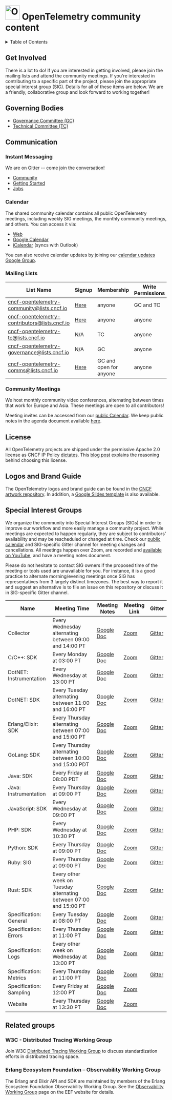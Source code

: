 # <img src="https://opentelemetry.io/img/logos/opentelemetry-logo-nav.png" alt="OpenTelemetry Icon" width="45" height=""> OpenTelemetry community content

<details>
<summary>
Table of Contents
</summary>

* [Getting Involved](#getting-involved)
* [Governing Bodies](#governing-bodies)
* [Communication](#communication)
  * [Instant Messaging](#instant-messaging)
  * [Calendar](#calendar)
  * [Mailing Lists](#mailing-lists)
  * [Community Meetings](#community-meetings)
* [License](#license)
* [Logos and Branding Guide](#logo-and-branding-guide)
* [Special Interest Groups](#special-interest-groups)
* [Related Groups](#related-groups)

</details>

## Get Involved

There is a lot to do! If you are interested in getting involved, please join
the mailing lists and attend the community meetings. If you're interested in
contributing to a specific part of the project, please join the appropriate
special interest group (SIG). Details for all of these items are below. We are
a friendly, collaborative group and look forward to working together!

## Governing Bodies

* [Governance Committee (GC)](./governance-charter.md)
* [Technical Committee (TC)](./tech-committee-charter.md)

## Communication
### Instant Messaging

We are on Gitter -- come join the conversation!

* [Community](https://gitter.im/open-telemetry/community)
* [Getting Started](https://gitter.im/open-telemetry/getting-started)
* [Jobs](https://gitter.im/open-telemetry/jobs)

### Calendar

The shared community calendar contains all public OpenTelemetry meetings,
including weekly SIG meetings, the monthly community meetings, and others. You
can access it via:

* [Web](https://calendar.google.com/calendar/embed?src=google.com_b79e3e90j7bbsa2n2p5an5lf60%40group.calendar.google.com)
* [Google
Calendar](https://calendar.google.com/calendar?cid=Z29vZ2xlLmNvbV9iNzllM2U5MGo3YmJzYTJuMnA1YW41bGY2MEBncm91cC5jYWxlbmRhci5nb29nbGUuY29t)
* [iCalendar](https://calendar.google.com/calendar/ical/google.com_b79e3e90j7bbsa2n2p5an5lf60%40group.calendar.google.com/public/basic.ics)
(syncs with Outlook)

You can also receive calendar updates by joining our [calendar updates Google
Group](https://groups.google.com/forum/#!forum/opentelemetry-calendar).

### Mailing Lists

List Name|Signup|Membership|Write Permissions|Read Permissions|Notes|
---------|------|----------|-----------------|----------------|-----|
cncf-opentelemetry-community@lists.cncf.io|[Here](https://lists.cncf.io/g/cncf-opentelemetry-community)|anyone|GC and TC|anyone|<details><summary>Notes</summary>The community mailing list is for anybody who wants to monitor the latest news from the project. It is used to send updates on community meetings and announcements about new projects and SIGs. There is a minimal moderation for a new users to reduce spam, new users are approved after one post.</details>|
cncf-opentelemetry-contributors@lists.cncf.io|[Here](https://lists.cncf.io/g/cncf-opentelemetry-contributors)|anyone|anyone|anyone|<details><summary>Notes</summary>The discussions mailing list is for anyone who is interested in contributing to OpenTelemetry or has questions (related to the contribution, technical issues,etc) they’d like to discuss. Will be used to announce updates related to how the project is being developed and ask general contribution questions related to the contribution processes. No approval is required to join.</details>|
cncf-opentelemetry-tc@lists.cncf.io|N/A|TC|anyone|members|<details><summary>Notes</summary>Used by the OpenTelemetry Technical Committee for internal communication. This mailing list should be used sparingly as we strive to keep all communication public. It only should be used to contact the Technical Committee with questions that cannot be discussed publicly on GitHub, Gitter, or the community or contributors mailing lists.</details>|
cncf-opentelemetry-governance@lists.cncf.io|N/A|GC|anyone|members|<details><summary>Notes</summary>Used by the OpenTelemetry GC for internal communication. Also can be used to contact the GC for questions that cannot be discussed publicly on GitHub, Gitter, or other mailing lists. For instance, members could use this for issues related to improper applications of our community membership guidance.</details>|
cncf-opentelemetry-comms@lists.cncf.io|[Here](https://lists.cncf.io/g/cncf-opentelemetry-comms)|GC and open for anyone|anyone|anyone|<details><summary>Notes</summary>Mailing list to notify and request reviews of upcoming announcements, or request a post on the OpenTelemetry Twitter account or other public channels.</details>|

### Community Meetings

We host monthly community video conferences, alternating between times that
work for Europe and Asia. These meetings are open to all contributors!

Meeting invites can be accessed from our [public Calendar](https://github.com/open-telemetry/community#calendar). We keep public notes in the agenda document available
[here](https://docs.google.com/document/d/1uvua6R-VnOpMmAjM3b7j3jQDFz6KHDzbEX4ZaZ9BFso).

## License

All OpenTelemetry projects are shipped under the permissive Apache 2.0 license
as CNCF IP Policy
[dictates](https://github.com/cncf/foundation/blob/master/charter.md#11-ip-policy).
This [blog post](https://www.cncf.io/blog/2017/02/01/cncf-recommends-aslv2/)
explains the reasoning behind choosing this license.

## Logos and Brand Guide

The OpenTelemetry logos and brand guide can be found in the [CNCF artwork
repository](https://github.com/cncf/artwork/tree/master/projects/opentelemetry). In addition, a [Google Slides template](https://docs.google.com/presentation/d/1Neab3OZ3c-m5kOE37iZXEVpK4Pjj6xGTJEUuUzLQJvk/edit?usp=sharing) is also available.

## Special Interest Groups

We organize the community into Special Interest Groups (SIGs) in order to
improve our workflow and more easily manage a community project. While meetings are expected to happen regularly, they are subject to contributors' availability and may be rescheduled or changed at time. Check our [public calendar](https://github.com/open-telemetry/community#calendar) and SIG-specific Gitter channel for meeting changes and cancellations. All meetings happen over Zoom, are recorded and [available on YouTube](https://www.youtube.com/channel/UCHZDBZTIfdy94xMjMKz-_MA/videos), and have a meeting notes document.

Please do not hesitate to contact SIG owners if the proposed time of the
meeting or tools used are unavailable for you. For instance, it is a good
practice to alternate morning/evening meetings once SIG has representatives
from 3 largely distinct timezones. The best way to report it and suggest an
alternative is to file an issue on this repository or discuss it in
SIG-specific Gitter channel.

Name|Meeting Time|Meeting Notes|Meeting Link|Gitter|
----|------------|-------------|------------|------|
Collector|Every Wednesday alternating between 09:00 and 14:00 PT|[Google Doc](https://docs.google.com/document/d/1r2JC5MB7GupCE7N32EwGEXs9V_YIsPgoFiLP4VWVMkE/edit?usp=sharing)|[Zoom](https://zoom.us/j/8203130519)|[Gitter](https://gitter.im/open-telemetry/opentelemetry-service)|
C/C++: SDK|Every Monday at 03:00 PT|[Google Doc](https://docs.google.com/document/d/1i1E4-_y4uJ083lCutKGDhkpi3n4_e774SBLi9hPLocw/edit?usp=sharing)|[Zoom](https://zoom.us/j/8203130519)|[Gitter](https://gitter.im/open-telemetry/opentelemetry-cpp)|
DotNET: Instrumentation|Every Wednesday at 13:00 PT|[Google Doc](https://docs.google.com/document/d/1XedN2D8_PH4YLej-maT8sp4RKogfuhFpccRi3QpUcoI/edit?usp=sharing)|[Zoom](https://zoom.us/j/8287234601)|[Gitter](https://gitter.im/open-telemetry/opentelemetry-dotnet-auto-instr)|
DotNET: SDK|Every Tuesday alternating between 11:00 and 16:00 PT|[Google Doc](https://docs.google.com/document/d/1yjjD6aBcLxlRazYrawukDgrhZMObwHARJbB9glWdHj8/edit?usp=sharing)|[Zoom](https://zoom.us/j/8287234601)|[Gitter](https://gitter.im/open-telemetry/opentelemetry-dotnet)|
Erlang/Elixir: SDK|Every Thursday alternating between 07:00 and 15:00 PT|[Google Doc](https://docs.google.com/document/d/1EbBiRjBc_cBf0T_B5OtNRPhbD4jdBrVYJAy8euCDrUI/edit?usp=sharing)|[Zoom](https://zoom.us/j/8287234601)|[Gitter](https://gitter.im/open-telemetry/opentelemetry-erlang)|
GoLang: SDK|Every Thursday alternating between 10:00 and 15:00 PDT|[Google Doc](https://docs.google.com/document/d/1A63zSWX0x2CyCK_LoNhmQC4rqhLpYXJzXbEPDUQ2n6w/edit#)|[Zoom](https://zoom.us/j/6729396170)|[Gitter](https://gitter.im/open-telemetry/opentelemetry-go)|
Java: SDK|Every Friday at 08:00 PDT|[Google Doc](https://docs.google.com/document/d/1oHpisisco8J7Yk73ovx3eeXaokSMqgVuEuWNwPOajtY/edit)|[Zoom](https://zoom.us/j/8287234601)|[Gitter](https://gitter.im/open-telemetry/opentelemetry-java)|
Java: Instrumentation|Every Thursday at 09:00 PT|[Google Doc](https://docs.google.com/document/d/1WK9h4p55p8ZjPkxO75-ApI9m0wfea6ENZmMoFRvXSCw/edit?usp=sharing)|[Zoom](https://zoom.us/j/8203130519)|[Gitter](https://gitter.im/open-telemetry/opentelemetry-auto-instr-java)|
JavaScript: SDK|Every Wednesday at 09:00 PT|[Google Doc](https://docs.google.com/document/d/1S_pN7sBU7wO6cBP2hDSAt3bjSWdWdm6jWeUikC9KrcY/edit?usp=sharing)|[Zoom](https://zoom.us/j/8287234601)|[Gitter](https://gitter.im/open-telemetry/opentelemetry-node)|
PHP: SDK|Every Wednesday at 10:30 PT|[Google Doc](https://docs.google.com/document/d/1WLDZGLY24rk5fRudjdQAcx_u81ZQWCF3zxiNT-sz7DI/edit)|[Zoom](https://zoom.us/j/8287234601)|[Gitter](https://gitter.im/open-telemetry/opentelemetry-php)|
Python: SDK|Every Thursday at 09:00 PT|[Google Doc](https://docs.google.com/document/d/1CIMGoIOZ-c3-igzbd6_Pnxx1SjAkjwqoYSUWxPY8XIs/edit)|[Zoom](https://zoom.us/j/6729396170)|[Gitter](https://gitter.im/open-telemetry/opentelemetry-python)|
Ruby: SIG|Every Thursday at 09:00 PT|[Google Doc](https://docs.google.com/document/d/1D15bO8o340sQm2CVZiukEJuCO_XMMHKPuTznoEhyFqE/edit)|[Zoom](https://zoom.us/j/8287234601)|[Gitter](https://gitter.im/open-telemetry/opentelemetry-ruby)|
Rust: SDK|Every other week on Tuesday alternating between 07:00 and 15:00 PT|[Google Doc](https://docs.google.com/document/d/1tGKuCsSnyT2McDncVJrMgg74_z8V06riWZa0Sr79I_4)|[Zoom](https://zoom.us/j/8203130519)|[Gitter](https://gitter.im/open-telemetry/opentelemetry-rust)|
Specification: General|Every Tuesday at 08:00 PT|[Google Doc](https://docs.google.com/document/d/1-bCYkN-DWJq4jw1ybaDZYYmx-WAe6HnwfWbkm8d57v8/edit?usp=sharing)|[Zoom](https://zoom.us/j/6729396170)|[Gitter](https://gitter.im/open-telemetry/opentelemetry-specification)
Specification: Errors|Every Thursday at 11:00 PT|[Google Doc](https://docs.google.com/document/d/1HgUI69rBridFzCXxXuTjQrkG6jb-YcFQnZjPcyBcK1U/edit#)|[Zoom](https://zoom.us/j/6729396170)|[Gitter](https://gitter.im/open-telemetry/error-events-wg)|
Specification: Logs|Every other week on Wednesday at 13:00 PT|[Google Doc](https://docs.google.com/document/d/1cX5fWXyWqVVzYHSFUymYUfWxUK5hT97gc23w595LmdM/edit#)|[Zoom](https://zoom.us/j/8203130519)|[Gitter](https://gitter.im/open-telemetry/logs)
Specification: Metrics|Every Thursday at 11:00 PT|[ Google Doc](https://docs.google.com/document/d/1LfDVyBJlIewwm3a0JtDtEjkusZjzQE3IAix8b0Fxy3Y/edit)|[Zoom](https://zoom.us/j/8203130519)|[Gitter](https://gitter.im/open-telemetry/metrics-specs)
Specification: Sampling|Every Friday at 12:00 PT|[Google Doc](https://docs.google.com/document/d/12i1Y_M2AD9A0jsRMTuqnyHf923WLnbO7K8QquKKDlsg/)|[Zoom](https://zoom.us/j/6729396170)||
Website|Every Thursday at 13:30 PT|[Google Doc](https://docs.google.com/document/d/1wW0jLldwXN8Nptq2xmgETGbGn9eWP8fitvD5njM-xZY)|[Zoom](https://zoom.us/j/8203130519)||

## Related groups

### W3C - Distributed Tracing Working Group

Join W3C [Distributed Tracing Working Group](https://www.w3.org/2018/distributed-tracing/) to discuss standardization efforts in distributed tracing space.

### Erlang Ecosystem Foundation – Observability Working Group

The Erlang and Elixir API and SDK are maintained by members of the Erlang Ecosystem Foundation Observability Working Group.
See the [Observability Working Group](https://erlef.org/wg/observability) page on the EEF website for details.
